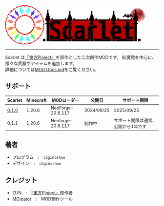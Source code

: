 ![Scarlet Logo](/IMG/Scarlet%20Logo.png)
___  
Scarlet は[『東方Ploject』](https://ja.wikipedia.org/wiki/%E6%9D%B1%E6%96%B9Project"東方Ploject")を原作とした二次創作MODです。
紅魔館を中心に、様々な武器やアイテムを追加します。  
詳細については[MOD Docs.md](MOD%20Docs.md)をご覧ください。  
## サポート
| Scarlet | Minecraft | MODローダー | 公開日 | サポート期限 | 
----|----|----|----|----
| [0.1.0](/NeoForge-20.6.117/scarlet-0.1.0-neoforge-1.20.6.jar) | 1.20.6 | NeoForge-20.6.117 | 2024/09/25 | 2025/09/25 |
| 0.1.1 | 1.20.6 | Neoforge-20.6.117 | 制作中 | サポート期限は通常、公開から1年です |  
## 著者  
- プログラム　:　```cbginoshoo```  
- デザイン　:　```cbginoshoo```  
## クレジット  
- ZUN　:　[『東方Ploject』](https://ja.wikipedia.org/wiki/%E6%9D%B1%E6%96%B9Project"東方Ploject")原作者  
- [MCreator](https://mcreator.net/about)　:　MOD制作ツール  
